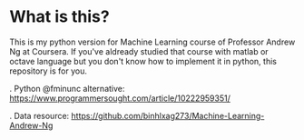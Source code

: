 ﻿# What is this?
 This is my python version for Machine Learning course of Professor Andrew Ng at Coursera. If you've aldready studied that course with matlab or octave language but you don't know how to implement it in python, this repository is for you. 
 
. Python @fminunc alternative: https://www.programmersought.com/article/10222959351/

. Data resource: https://github.com/binhlxag273/Machine-Learning-Andrew-Ng
